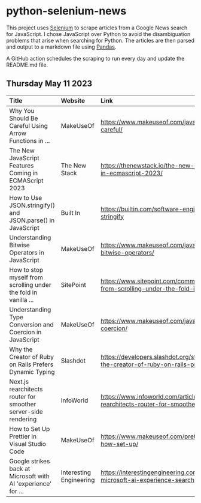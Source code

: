 # python-selenium-news

This project uses [Selenium](https://www.seleniumhq.org/) to scrape articles from a Google News search for JavaScript.
I chose JavaScript over Python to avoid the disambiguation problems that arise when searching for Python.
The articles are then parsed and output to a markdown file using [Pandas](https://pandas.pydata.org/).

A GitHub action schedules the scraping to run every day and update the README.md file.

## Thursday May 11 2023


| Title                                                           | Website                 | Link                                                                                                                |
|:----------------------------------------------------------------|:------------------------|:--------------------------------------------------------------------------------------------------------------------|
| Why You Should Be Careful Using Arrow Functions in ...          | MakeUseOf               | https://www.makeuseof.com/javascript-arrow-functions-careful/                                                       |
| The New JavaScript Features Coming in ECMAScript 2023           | The New Stack           | https://thenewstack.io/the-new-javascript-features-coming-in-ecmascript-2023/                                       |
| How to Use JSON.stringify() and JSON.parse() in JavaScript      | Built In                | https://builtin.com/software-engineering-perspectives/json-stringify                                                |
| Understanding Bitwise Operators in JavaScript                   | MakeUseOf               | https://www.makeuseof.com/javascript-understanding-bitwise-operators/                                               |
| How to stop myself from scrolling under the fold in vanilla ... | SitePoint               | https://www.sitepoint.com/community/t/how-to-stop-myself-from-scrolling-under-the-fold-in-vanilla-javascript/415371 |
| Understanding Type Conversion and Coercion in JavaScript        | MakeUseOf               | https://www.makeuseof.com/javascript-type-conversion-coercion/                                                      |
| Why the Creator of Ruby on Rails Prefers Dynamic Typing         | Slashdot                | https://developers.slashdot.org/story/23/05/08/0015216/why-the-creator-of-ruby-on-rails-prefers-dynamic-typing      |
| Next.js rearchitects router for smoother server-side rendering  | InfoWorld               | https://www.infoworld.com/article/3695595/nextjs-rearchitects-router-for-smoother-server-side-rendering.html        |
| How to Set Up Prettier in Visual Studio Code                    | MakeUseOf               | https://www.makeuseof.com/prettier-visual-studio-code-how-set-up/                                                   |
| Google strikes back at Microsoft with AI 'experience' for ...   | Interesting Engineering | https://interestingengineering.com/innovation/google-microsoft-ai-experience-search                                 |